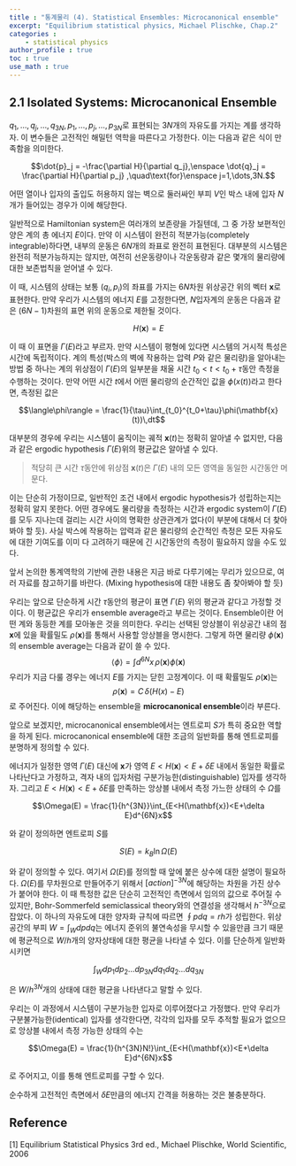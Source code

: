 ```yaml
---
title : "통계물리 (4). Statistical Ensembles: Microcanonical ensemble"
excerpt: "Equilibrium statistical physics, Michael Plischke, Chap.2"
categories :
    - statistical physics
author_profile : true
toc : true
use_math : true
---
```


## 2.1 Isolated Systems: Microcanonical Ensemble

$q_1,\dots,q_j,\dots,q_{3N},\,p_1,\dots,p_j,\dots,p_{3N}$로 표현되는 $3N$개의 자유도를 가지는 계를 생각하자. 이 변수들은 고전적인 해밀턴 역학을 따른다고 가정한다. 이는 다음과 같은 식이 만족함을 의미한다.

$$\dot{p}_j = -\frac{\partial H}{\partial q_j},\enspace \dot{q}_j = \frac{\partial H}{\partial p_j} ,\quad\text{for}\enspace j=1,\dots,3N.$$

어떤 열이나 입자의 출입도 허용하지 않는 벽으로 둘러싸인 부피 $V$인 박스 내에 입자 $N$개가 들어있는 경우가 이에 해당한다.

일반적으로 Hamiltonian system은 여러개의 보존량을 가질텐데, 그 중 가장 보편적인 양은 계의 총 에너지 $E$이다. 만약 이 시스템이 완전히 적분가능(completely integrable)하다면, 내부의 운동은 $6N$개의 좌표로 완전히 표현된다. 대부분의 시스템은 완전히 적분가능하지는 않지만, 여전히 선운동량이나 각운동량과 같은 몇개의 물리량에 대한 보존법칙을 얻어낼 수 있다.

이 때, 시스템의 상태는 보통 $(q_i,p_i)$의 좌표를 가지는 $6N$차원 위상공간 위의 벡터 $\mathbf{x}$로 표현한다. 만약 우리가 시스템의 에너지 $E$를 고정한다면, $N$입자계의 운동은 다음과 같은 $(6N-1)$차원의 표면 위의 운동으로 제한될 것이다.

$$H(\mathbf{x})=E$$

이 때 이 표면을 $\Gamma(E)$라고 부르자. 만약 시스템이 평형에 있다면 시스템의 거시적 특성은 시간에 독립적이다. 계의 특성(박스의 벽에 작용하는 압력 $P$와 같은 물리량)을 알아내는 방법 중 하나는 계의 위상점이 $\Gamma(E)$의 일부분을 채울 시간 $t_0<t<t_0+\tau$동안 측정을 수행하는 것이다. 만약 어떤 시간 $t$에서 어떤 물리량의 순간적인 값을 $\phi(x(t))$라고 한다면, 측정된 값은

$$\langle\phi\rangle = \frac{1}{\tau}\int_{t_0}^{t_0+\tau}\phi(\mathbf{x}(t))\,dt$$

대부분의 경우에 우리는 시스템이 움직이는 궤적 $\mathbf{x}(t)$는 정확히 알아낼 수 없지만, 다음과 같은 ergodic hypothesis $\Gamma(E)$위의 평균값은 알아낼 수 있다. 

> 적당히 큰 시간 $\tau$동안에 위상점 $\mathbf{x}(t)$은 $\Gamma(E)$ 내의 모든 영역을 동일한 시간동안 머문다.

이는 단순히 가정이므로, 일반적인 조건 내에서 ergodic hypothesis가 성립하는지는 정확히 알지 못한다. 어떤 경우에도 물리량을 측정하는 시간과 ergodic system이 $\Gamma(E)$를 모두 지나는데 걸리는 시간 사이의 명확한 상관관계가 없다(이 부분에 대해서 더 찾아봐야 할 듯). 사실 박스에 작용하는 압력과 같은 물리량의 순간적인 측정은 모든 자유도에 대한 기여도를 이미 다 고려하기 때문에 긴 시간동안의 측정이 필요하지 않을 수도 있다.

앞서 논의한 통계역학의 기반에 관한 내용은 지금 바로 다루기에는 무리가 있으므로, 여러 자료를 참고하기를 바란다. (Mixing hypothesis에 대한 내용도 좀 찾아봐야 할 듯)

우리는 앞으로 단순하게 시간 $\tau$동안의 평균이 표면 $\Gamma(E)$ 위의 평균과 같다고 가정할 것이다. 이 평균값은 우리가 ensemble average라고 부르는 것이다. Ensemble이란 어떤 계와 동등한 계를 모아놓은 것을 의미한다. 우리는 선택된 앙상블이 위상공간 내의 점 $\mathbf{x}$에 있을 확률밀도 $\rho(\mathbf{x})$를 통해서 사용할 앙상블을 명시한다. 그렇게 하면 물리량 $\phi(\mathbf{x})$의 ensemble average는 다음과 같이 쓸 수 있다.
$$\langle\phi\rangle = \int d^{6N}x\, \rho(\mathbf{x})\phi(\mathbf{x})$$
우리가 지금 다룰 경우는 에너지 $E$를 가지는 닫힌 고정계이다. 이 때 확률밀도 $\rho(\mathbf{x})$는
$$\rho(\mathbf{x})=C\,\delta(H(x)-E)$$
로 주어진다. 이에 해당하는 ensemble을 **microcanonical ensemble**이라 부른다.

앞으로 보겠지만, microcanonical ensemble에서는 엔트로피 $S$가 특히 중요한 역할을 하게 된다. microcanonical ensemble에 대한 조금의 일반화를 통해 엔트로피를 분명하게 정의할 수 있다.

에너지가 일정한 영역 $\Gamma(E)$ 대신에 $\mathbf{x}$가 영역 $E<H(\mathbf{x})<E+\delta E$ 내에서 동일한 확률로 나타난다고 가정하고, 격자 내의 입자처럼 구분가능한(distinguishable) 입자를 생각하자. 그리고 $E<H(\mathbf{x})<E+\delta E$를 만족하는 앙상블 내에서 측정 가느한 상태의 수 $\Omega$를

$$\Omega(E) = \frac{1}{h^{3N}}\int_{E<H(\mathbf{x})<E+\delta E}d^{6N}x$$

와 같이 정의하면 엔트로피 $S$를

$$S(E) = k_B \ln \Omega(E)$$

와 같이 정의할 수 있다. 여기서 $\Omega(E)$를 정의할 때 앞에 붙은 상수에 대한 설명이 필요하다. $\Omega(E)$를 무차원으로 만들어주기 위해서 $[action]^{-3N}$에 해당하는 차원을 가진 상수가 붙어야 한다. 이 때 특정한 값은 단순히 고전적인 측면에서 임의의 값으로 주어질 수 있지만, Bohr-Sommerfeld semiclassical theory와의 연결성을 생각해서 $h^{-3N}$으로 잡았다. 이 하나의 자유도에 대한 양자화 규칙에 따르면 $\oint pdq=rh$가 성립한다. 위상공간의 부피 $W=\int_W dpdq$는 에너지 준위의 불연속성을 무시할 수 있을만큼 크기 때문에 평균적으로 $W/h$개의 양자상태에 대한 평균을 나타낼 수 있다. 이를 단순하게 일반화시키면

$$\int_W dp_1dp_2\dots dp_{3N}dq_1dq_2\dots dq_{3N}$$

은 $W/h^{3N}$개의 상태에 대한 평균을 나타낸다고 말할 수 있다.

우리는 이 과정에서 시스템이 구분가능한 입자로 이루어졌다고 가정했다. 만약 우리가 구분불가능한(identical) 입자를 생각한다면, 각각의 입자를 모두 추적할 필요가 없으므로 앙상블 내에서 측정 가능한 상태의 수는

$$\Omega(E) = \frac{1}{h^{3N}N!}\int_{E<H(\mathbf{x})<E+\delta E}d^{6N}x$$

로 주어지고, 이를 통해 엔트로피를 구할 수 있다.

순수하게 고전적인 측면에서 $\delta E$만큼의 에너지 간격을 허용하는 것은 불충분하다.














## Reference

[1] Equilibrium Statistical Physics 3rd ed., Michael Plischke, World Scientific, 2006